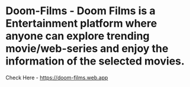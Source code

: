 # Doom-Films - Doom Films is a Entertainment platform where anyone can explore trending movie/web-series and enjoy the information of the selected movies.
Check Here - https://doom-films.web.app
